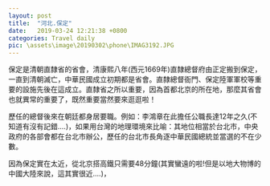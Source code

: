```yaml
---
layout: post
title:  "河北.保定"
date:   2019-03-24 12:21:38 +0800
categories: Travel daily
pic: \assets\image\20190302\phone\IMAG3192.JPG
---
```


保定是清朝直隸省的省會，清康熙八年(西元1669年)直隸總督府由正定搬到保定，一直到清朝滅亡，中華民國成立初期都是省會。直隸總督衙門、保定陸軍軍校等重要的設施先後在這成立。直隸省之所以重要，因為首都北京的所在地，那麼其省會也就異常的重要了，既然重要當然要來逛逛啦！

歷任的總督後來在朝廷都身居要職。例如：李鴻章在此擔任公職長達12年之久(不知道有沒有記錯....)，如果用台灣的地理環境來比喻：其地位相當於台北市，中央政府的各部會都在台北市辦公，歷任的台北市長角逐中華民國總統並當選的不在少數。

<!--more-->

因為保定實在太近，從北京搭高鐵只需要48分鐘(其實蠻遠的啦!但是以地大物博的中國大陸來說，這其實很近....)，
